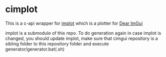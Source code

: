 # cimplot

This is a c-api wrapper for [implot](https://github.com/epezent/implot) which is a plotter for [Dear ImGui](https://github.com/ocornut/imgui)

implot is a submodule of this repo. To do generation again in case implot is changed, you should update implot, make sure that cimgui repository is a sibling folder to this repository folder and execute generator/generator.bat(.sh)
